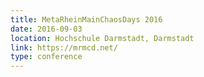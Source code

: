 ```yaml
---
title: MetaRheinMainChaosDays 2016
date: 2016-09-03
location: Hochschule Darmstadt, Darmstadt
link: https://mrmcd.net/
type: conference
---
```

